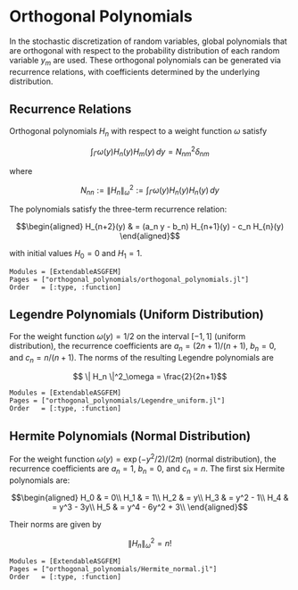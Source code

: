 # Orthogonal Polynomials

In the stochastic discretization of random variables, global polynomials that are orthogonal with respect to the probability distribution of each random variable $y_m$ are used. These orthogonal polynomials can be generated via recurrence relations, with coefficients determined by the underlying distribution.

## Recurrence Relations
Orthogonal polynomials $H_n$ with respect to a weight function $\omega$ satisfy

```math
\int_\Gamma \omega(y) H_{n}(y) H_m(y) \,dy = N^2_{nm}\delta_{nm}
```
where
```math
N_{nn} := \| H_n \|_{\omega}^2 := \int_\Gamma \omega(y) H_{n}(y) H_n(y) \,dy
```
The polynomials satisfy the three-term recurrence relation:
```math
\begin{aligned}
  H_{n+2}(y) & = (a_n y - b_n) H_{n+1}(y) - c_n H_{n}(y)
\end{aligned}
```
with initial values $H_0 = 0$ and $H_1 = 1$.

```@autodocs
Modules = [ExtendableASGFEM]
Pages = ["orthogonal_polynomials/orthogonal_polynomials.jl"]
Order   = [:type, :function]
```

## Legendre Polynomials (Uniform Distribution)

For the weight function $\omega(y) = 1/2$ on the interval $[-1,1]$ (uniform distribution), the recurrence coefficients are $a_n = (2n+1)/(n+1)$, $b_n = 0$, and $c_n = n/(n+1)$. The norms of the resulting Legendre polynomials are
```math
    \| H_n \|^2_\omega = \frac{2}{2n+1}
```

```@autodocs
Modules = [ExtendableASGFEM]
Pages = ["orthogonal_polynomials/Legendre_uniform.jl"]
Order   = [:type, :function]
```

## Hermite Polynomials (Normal Distribution)

For the weight function $\omega(y) = \exp(-y^2/2)/(2\pi)$ (normal distribution), the recurrence coefficients are $a_n = 1$, $b_n = 0$, and $c_n = n$. The first six Hermite polynomials are:
```math
\begin{aligned}
H_0 & = 0\\
H_1 & = 1\\
H_2 & = y\\
H_3 & = y^2 - 1\\
H_4 & = y^3 - 3y\\
H_5 & = y^4 - 6y^2 + 3\\
\end{aligned}
```
Their norms are given by
```math
    \| H_n \|^2_\omega = n!
```

```@autodocs
Modules = [ExtendableASGFEM]
Pages = ["orthogonal_polynomials/Hermite_normal.jl"]
Order   = [:type, :function]
```
